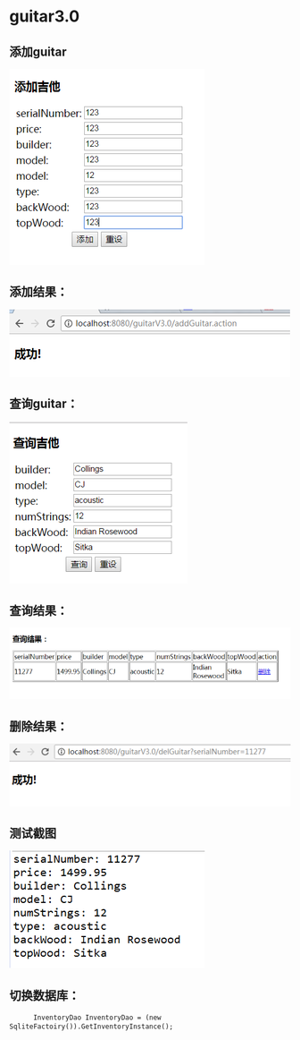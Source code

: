 # guitar3.0

添加guitar
-------------

![](https://github.com/liu09143720/guitar3.0/blob/master/add.PNG)

添加结果：
------

![](https://github.com/liu09143720/guitar3.0/blob/master/success.PNG)

查询guitar：
-------

![](https://github.com/liu09143720/guitar3.0/blob/master/search.PNG)

查询结果：
---------

![](https://github.com/liu09143720/guitar3.0/blob/master/result.PNG)

删除结果：
----------

![](https://github.com/liu09143720/guitar3.0/blob/master/del.PNG)

测试截图
-------

![](https://github.com/liu09143720/guitar3.0/blob/master/test.PNG)


切换数据库：
-----------
  
          InventoryDao InventoryDao = (new SqliteFactoiry()).GetInventoryInstance();  


